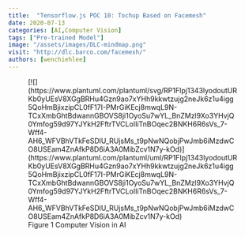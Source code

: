 ```yaml
---
title:  "Tensorflow.js POC 10: Tochup Based on Facemesh"
date: 2020-07-13
categories: [AI,Computer Vision]
tags: ["Pre-trained Model"]
image: "/assets/images/DLC-mindmap.png"
visit: "http://dlc.barco.com/facemesh/"
authors: [wenchiehlee]
---
```


<figure markdown="span">
[![](https://www.plantuml.com/plantuml/svg/RP1FIpj1343lyodoutURKb0yUEsV8XGgBRHu4Gzn9ao7xYHh9kkwtzujg2neJk6z1u4igg5QoHmBjixzipCL0fF17I-PMrGiKEcj8mwqL9N-TCxXmbGhtBdwannGBOVS8ji1OyoSu7wYL_BnZMzl9Xo3YHvjQ0Ymfog59d97YJYkH2FftrTVCLoIIiTnBOqec2BNKH6R6sVs_7-Wff4-AH6_WFVBhVTkFeSDlU_RUjsMs_t9pNwNQobjPwJmb6iMzdwCO8USEam4ZnAfkP8D6iA3A0MibZcv1N7y-kOd)](https://www.plantuml.com/plantuml/uml/RP1FIpj1343lyodoutURKb0yUEsV8XGgBRHu4Gzn9ao7xYHh9kkwtzujg2neJk6z1u4igg5QoHmBjixzipCL0fF17I-PMrGiKEcj8mwqL9N-TCxXmbGhtBdwannGBOVS8ji1OyoSu7wYL_BnZMzl9Xo3YHvjQ0Ymfog59d97YJYkH2FftrTVCLoIIiTnBOqec2BNKH6R6sVs_7-Wff4-AH6_WFVBhVTkFeSDlU_RUjsMs_t9pNwNQobjPwJmb6iMzdwCO8USEam4ZnAfkP8D6iA3A0MibZcv1N7y-kOd)
  <figcaption>Figure 1 Computer Vision in AI</figcaption>
</figure>
